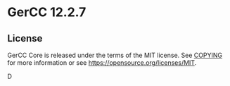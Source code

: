 GerCC 12.2.7
=============



License
-------

GerCC Core is released under the terms of the MIT license. See [COPYING](COPYING) for more
information or see https://opensource.org/licenses/MIT.

D
